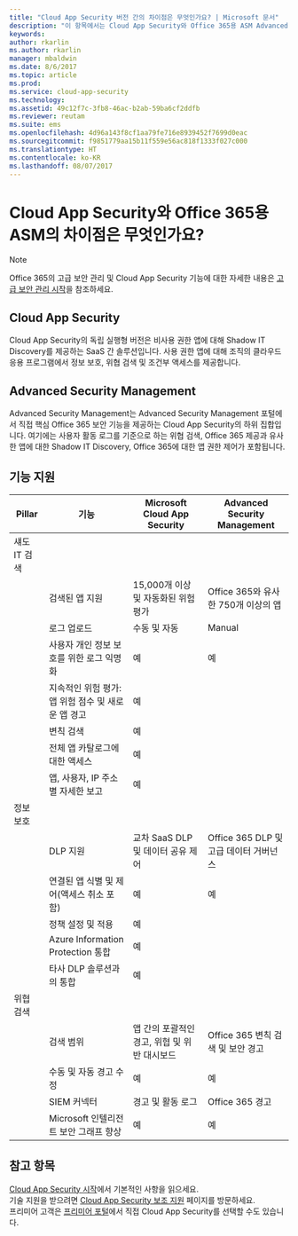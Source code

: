 ```yaml
---
title: "Cloud App Security 버전 간의 차이점은 무엇인가요? | Microsoft 문서"
description: "이 항목에서는 Cloud App Security와 Office 365용 ASM Advanced Security Management의 차이점을 설명합니다."
keywords: 
author: rkarlin
ms.author: rkarlin
manager: mbaldwin
ms.date: 8/6/2017
ms.topic: article
ms.prod: 
ms.service: cloud-app-security
ms.technology: 
ms.assetid: 49c12f7c-3fb8-46ac-b2ab-59ba6cf2ddfb
ms.reviewer: reutam
ms.suite: ems
ms.openlocfilehash: 4d96a143f8cf1aa79fe716e8939452f7699d0eac
ms.sourcegitcommit: f9851779aa15b11f559e56ac818f1333f027c000
ms.translationtype: HT
ms.contentlocale: ko-KR
ms.lasthandoff: 08/07/2017
---
```

# <a name="what-are-the-differences-between-cloud-app-security-and-asm-for-office-365"></a>Cloud App Security와 Office 365용 ASM의 차이점은 무엇인가요?

> [!NOTE]
> Office 365의 고급 보안 관리 및 Cloud App Security 기능에 대한 자세한 내용은 [고급 보안 관리 시작](https://support.office.com/article/Get-started-with-Advanced-Management-Security-d9ee4d67-f2b3-42b4-9c9e-c4529904990a)을 참조하세요.

## <a name="cloud-app-security"></a>Cloud App Security 

Cloud App Security의 독립 실행형 버전은 비사용 권한 앱에 대해 Shadow IT Discovery를 제공하는 SaaS 간 솔루션입니다. 사용 권한 앱에 대해 조직의 클라우드 응용 프로그램에서 정보 보호, 위협 검색 및 조건부 액세스를 제공합니다. 

## <a name="advanced-security-management"></a>Advanced Security Management

Advanced Security Management는 Advanced Security Management 포털에서 직접 핵심 Office 365 보안 기능을 제공하는 Cloud App Security의 하위 집합입니다. 여기에는 사용자 활동 로그를 기준으로 하는 위협 검색, Office 365 제공과 유사한 앱에 대한 Shadow IT Discovery, Office 365에 대한 앱 권한 제어가 포함됩니다.

## <a name="feature-support"></a>기능 지원

|Pillar|기능|Microsoft Cloud App Security|Advanced Security Management|
|----|----|----|----|
|섀도 IT 검색||||
||검색된 앱 지원|15,000개 이상 및 자동화된 위험 평가|Office 365와 유사한 750개 이상의 앱|
||로그 업로드|수동 및 자동|Manual|
||사용자 개인 정보 보호를 위한 로그 익명화|예|예|
||지속적인 위험 평가: 앱 위험 점수 및 새로운 앱 경고|예||
||변칙 검색|예||
||전체 앱 카탈로그에 대한 액세스|예||
||앱, 사용자, IP 주소별 자세한 보고|예||
|정보 보호||||
||DLP 지원|교차 SaaS DLP 및 데이터 공유 제어|Office 365 DLP 및 고급 데이터 거버넌스|
||연결된 앱 식별 및 제어(액세스 취소 포함)|예|예|
||정책 설정 및 적용|예||
||Azure Information Protection 통합|예||
||타사 DLP 솔루션과의 통합|예||
|위협 검색||||
||검색 범위|앱 간의 포괄적인 경고, 위협 및 위반 대시보드|Office 365 변칙 검색 및 보안 경고|
||수동 및 자동 경고 수정|예|예|
||SIEM 커넥터|경고 및 활동 로그|Office 365 경고|
||Microsoft 인텔리전트 보안 그래프 향상|예|예|


## <a name="see-also"></a>참고 항목  

[Cloud App Security 시작](getting-started-with-cloud-app-security.md)에서 기본적인 사항을 읽으세요.    
기술 지원을 받으려면 [Cloud App Security 보조 지원](http://support.microsoft.com/oas/default.aspx?prid=16031) 페이지를 방문하세요.   
프리미어 고객은 [프리미어 포털](https://premier.microsoft.com/)에서 직접 Cloud App Security를 선택할 수도 있습니다.   

